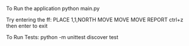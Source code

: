 To Run the application
python main.py

Try entering the ff:
PLACE 1,1,NORTH
MOVE
MOVE
MOVE
REPORT
ctrl+z then enter to exit


To Run Tests:
python -m unittest discover test
